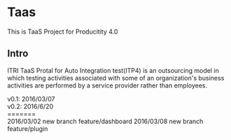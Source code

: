 <h1>Taas</h1>
This is TaaS Project for Producitity 4.0 

<h2>Intro</h2>
<p>
ITRI TaaS Protal for Auto Integration test(ITP4) is an outsourcing model in which testing activities associated with some of an organization's business activities are performed by a service provider rather than employees.
</p>
<div>v0.1: 2016/03/07</div>
<div>v0.2: 2016/6/20</div>
=======

<div>
2016/03/02 new branch feature/dashboard
2016/03/08 new branch feature/plugin
</div>

